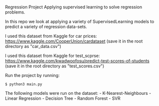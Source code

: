 Regression Project
Applying supervised learning to solve regression problems.

In this repo we look at applying a variety of SupervisedLearning models to predict a variety of regression data-sets.

I used this dataset from Kaggle for car prices:
https://www.kaggle.com/CooperUnion/cardataset
(save it in the root directory as "car_data.csv")

I used this dataset from Kaggle for test_scprse:
https://www.kaggle.com/kwadwoofosu/predict-test-scores-of-students
(save it in the root directory as "test_scores.csv")


Run the project by running:
```
$ python3 main.py
```


The following models were run on the dataset:
    - K-Nearest-Neighbours
    - Linear Regression
    - Decision Tree
    - Random Forest
    - SVR


